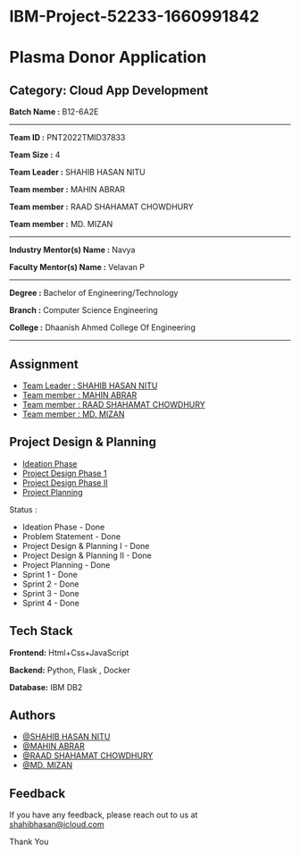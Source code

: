 # IBM-Project-52233-1660991842

# Plasma Donor Application


## Category: Cloud App Development


**Batch Name :** B12-6A2E

---

**Team ID :** PNT2022TMID37833

**Team Size :** 4

**Team Leader :** SHAHIB HASAN NITU

**Team member :** MAHIN ABRAR

**Team member :** RAAD SHAHAMAT CHOWDHURY

**Team member :** MD. MIZAN

---
**Industry Mentor(s) Name :** Navya

**Faculty Mentor(s) Name :** Velavan P

---

**Degree	:**	
Bachelor of Engineering/Technology

**Branch	:**	
Computer Science Engineering

**College	:**	
Dhaanish Ahmed College Of Engineering

---





## Assignment  

 - [Team Leader : SHAHIB HASAN NITU](https://github.com/IBM-EPBL/IBM-Project-52233-1660991842/tree/main/Assignments/Shahib%20Hasan%20Nitu)
 - [Team member : MAHIN ABRAR](https://github.com/IBM-EPBL/IBM-Project-52233-1660991842/tree/main/Assignments/Mahin%20Abrar)
 - [Team member : RAAD SHAHAMAT CHOWDHURY](https://github.com/IBM-EPBL/IBM-Project-52233-1660991842/tree/main/Assignments/Raad%20Shahamat%20Chowdhury)
 - [Team member : MD. MIZAN](https://github.com/IBM-EPBL/IBM-Project-52233-1660991842/tree/main/Assignments/MD.%20Mizan)


## Project Design & Planning
- [Ideation Phase](https://github.com/IBM-EPBL/IBM-Project-52233-1660991842/tree/main/Project%20Design%20%26%20%20Planning/Ideation%20phase)
- [Project Design Phase 1](https://github.com/IBM-EPBL/IBM-Project-52233-1660991842/tree/main/Project%20Design%20%26%20%20Planning/Project%20Design%20Phase%201)
- [Project Design Phase II](https://github.com/IBM-EPBL/IBM-Project-52233-1660991842/tree/main/Project%20Design%20%26%20%20Planning/Project%20Design%20Phase%20II)
- [Project Planning](https://github.com/IBM-EPBL/IBM-Project-52233-1660991842/tree/main/Project%20Design%20%26%20%20Planning/Project%20Planning)

Status :

- Ideation Phase - Done
- Problem Statement - Done
- Project Design & Planning I - Done
- Project Design & Planning II - Done
- Project Planning - Done
- Sprint 1 - Done
- Sprint 2 - Done
- Sprint 3 - Done
- Sprint 4 - Done

## Tech Stack

**Frontend:** Html+Css+JavaScript

**Backend:** Python, Flask , Docker

**Database:** IBM DB2




## Authors

- [@SHAHIB HASAN NITU](https://github.com/shnitu)
- [@MAHIN ABRAR](https://github.com/DrProfessor-X)
- [@RAAD SHAHAMAT CHOWDHURY](https://github.com/BoroPir)
- [@MD. MIZAN](https://github.com/Mizanrk)


## Feedback

If you have any feedback, please reach out to us at shahibhasan@icloud.com




Thank You
